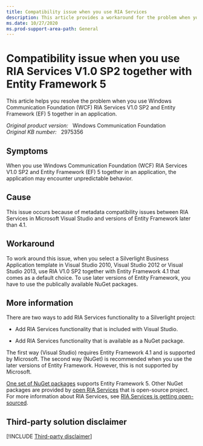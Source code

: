 ```yaml
---
title: Compatibility issue when you use RIA Services
description: This article provides a workaround for the problem when you use Windows Communication Foundation (WCF) RIA Services V1.0 SP2 and Entity Framework (EF) 5 together in an application.
ms.date: 10/27/2020
ms.prod-support-area-path: General
---
```

# Compatibility issue when you use RIA Services V1.0 SP2 together with Entity Framework 5

This article helps you resolve the problem when you use Windows Communication Foundation (WCF) RIA Services V1.0 SP2 and Entity Framework (EF) 5 together in an application.

_Original product version:_ &nbsp; Windows Communication Foundation  
_Original KB number:_ &nbsp; 2975356

## Symptoms  

When you use Windows Communication Foundation (WCF) RIA Services V1.0 SP2 and Entity Framework (EF) 5 together in an application, the application may encounter unpredictable behavior.

## Cause

This issue occurs because of metadata compatibility issues between RIA Services in Microsoft Visual Studio and versions of Entity Framework later than 4.1.

## Workaround

To work around this issue, when you select a Silverlight Business Application template in Visual Studio 2010, Visual Studio 2012 or Visual Studio 2013, use RIA V1.0 SP2 together with Entity Framework 4.1 that comes as a default choice. To use later versions of Entity Framework, you have to use the publically available NuGet packages.

## More information

There are two ways to add RIA Services functionality to a Silverlight project:

- Add RIA Services functionality that is included with Visual Studio.

- Add RIA Services functionality that is available as a NuGet package.

The first way (Visual Studio) requires Entity Framework 4.1 and is supported by Microsoft.
The second way (NuGet) is recommended when you use the later versions of Entity Framework. However, this is not supported by Microsoft.

[One set of NuGet packages](http://jeffhandley.com/archive/2012/12/10/ria-services-nuget-package-updates-ndash-including-support-for-entityframework.aspx)  supports Entity Framework 5. Other NuGet packages are provided by [open RIA Services](http://www.openriaservices.net/) that is open-source project. For more information about RIA Services, see [RIA Services is getting open-sourced](https://jeffhandley.com/2013-07-03/ria-services-is-getting-open-sourced).

## Third-party solution disclaimer

[!INCLUDE [Third-party disclaimer](../includes/third-party-disclaimer.md)]
